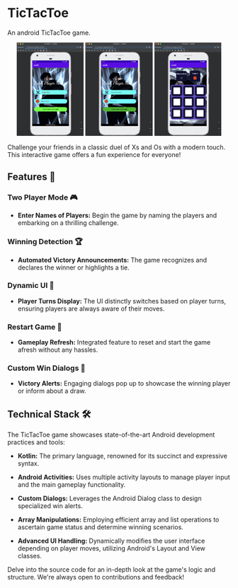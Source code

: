 # TicTacToe
An android TicTacToe game.

<p align="center">
  <img src="https://github.com/Orphy123/TicTacToe/blob/main/images/im1.png" width="30%" />
  <img src="https://github.com/Orphy123/TicTacToe/blob/main/images/im2.png" width="30%" /> 
  <img src="https://github.com/Orphy123/TicTacToe/blob/main/images/im3.png" width="30%" />
</p>

Challenge your friends in a classic duel of Xs and Os with a modern touch. This interactive game offers a fun experience for everyone!

## Features 🚀

### Two Player Mode 🎮
- **Enter Names of Players:** Begin the game by naming the players and embarking on a thrilling challenge.
  
### Winning Detection 🏆
- **Automated Victory Announcements:** The game recognizes and declares the winner or highlights a tie.

### Dynamic UI 🌌
- **Player Turns Display:** The UI distinctly switches based on player turns, ensuring players are always aware of their moves.
  
### Restart Game 🔄
- **Gameplay Refresh:** Integrated feature to reset and start the game afresh without any hassles.

### Custom Win Dialogs 🎉
- **Victory Alerts:** Engaging dialogs pop up to showcase the winning player or inform about a draw.

## Technical Stack 🛠

The TicTacToe game showcases state-of-the-art Android development practices and tools:

- **Kotlin:** The primary language, renowned for its succinct and expressive syntax.
  
- **Android Activities:** Uses multiple activity layouts to manage player input and the main gameplay functionality.
  
- **Custom Dialogs:** Leverages the Android Dialog class to design specialized win alerts.
  
- **Array Manipulations:** Employing efficient array and list operations to ascertain game status and determine winning scenarios.
  
- **Advanced UI Handling:** Dynamically modifies the user interface depending on player moves, utilizing Android's Layout and View classes.

Delve into the source code for an in-depth look at the game's logic and structure. We're always open to contributions and feedback!

